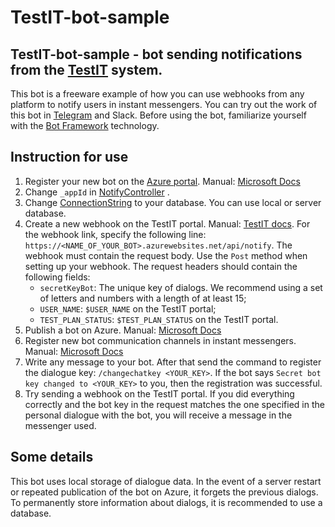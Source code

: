 # TestIT-bot-sample

## TestIT-bot-sample - bot sending notifications from the [TestIT](https://testit.software) system.
This bot is a freeware example of how you can use webhooks from any platform to notify users in instant messengers.
You can try out the work of this bot in [Telegram](https://t.me/testIT_tg_bot) and Slack.
Before using the bot, familiarize yourself with the [Bot Framework](https://dev.botframework.com) technology.

## Instruction for use
1.  Register your new bot on the [Azure portal](http://portal.azure.com). Manual: [Microsoft Docs](https://docs.microsoft.com/en-en/azure/bot-service/abs-quickstart?view=azure-bot-service-4.0&viewFallbackFrom=azure-bot-service-3.0)
2.  Change `_appId` in [NotifyController](Controllers/NotifyController.cs) .
3.  Change [ConnectionString](appsettings.json) to your database. You can use local or server database.
4.  Create a new webhook on the TestIT portal. Manual: [TestIT docs](). For the webhook link, specify the following line: `https://<NAME_OF_YOUR_BOT>.azurewebsites.net/api/notify`. The webhook must contain the request body. Use the `Post` method when setting up your webhook.
The request headers should contain the following fields:
    - `secretKeyBot`: The unique key of dialogs. We recommend using a set of letters and numbers with a length of at least 15;
    - `USER_NAME`: `$USER_NAME` on the TestIT portal;
    - `TEST_PLAN_STATUS`: `$TEST_PLAN_STATUS` on the TestIT portal.
5.  Publish a bot on Azure. Manual: [Microsoft Docs](https://docs.microsoft.com/ru-ru/azure/bot-service/bot-builder-deploy-az-cli?view=azure-bot-service-4.0&tabs=csharp)
6.  Register new bot communication channels in instant messengers. Manual: [Microsoft Docs](https://docs.microsoft.com/en-us/azure/bot-service/bot-service-manage-channels?view=azure-bot-service-3.0)
7.  Write any message to your bot. After that send the command to register the dialogue key: `/changechatkey <YOUR_KEY>`. If the bot says `Secret bot key changed to <YOUR_KEY>` to you, then the registration was successful.
8.  Try sending a webhook on the TestIT portal. If you did everything correctly and the bot key in the request matches the one specified in the personal dialogue with the bot, you will receive a message in the messenger used.

## Some details
This bot uses local storage of dialogue data. In the event of a server restart or repeated publication of the bot on Azure, it forgets the previous dialogs. To permanently store information about dialogs, it is recommended to use a database.